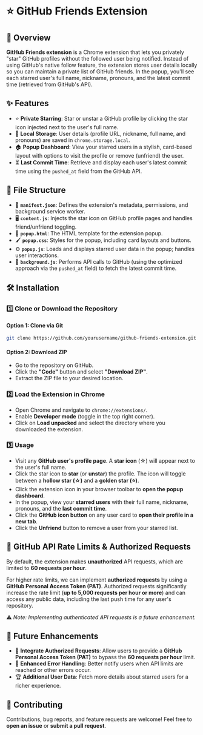 # ⭐ GitHub Friends Extension  

## 📌 Overview  

**GitHub Friends extension** is a Chrome extension that lets you privately "star" GitHub profiles without the followed user being notified. Instead of using GitHub's native follow feature, the extension stores user details locally so you can maintain a private list of GitHub friends. In the popup, you'll see each starred user's full name, nickname, pronouns, and the latest commit time (retrieved from GitHub's API).  

## ✨ Features  

- ⭐ **Private Starring**: Star or unstar a GitHub profile by clicking the star icon injected next to the user's full name.  
- 💾 **Local Storage**: User details (profile URL, nickname, full name, and pronouns) are saved in `chrome.storage.local`.  
- 🏠 **Popup Dashboard**: View your starred users in a stylish, card-based layout with options to visit the profile or remove (unfriend) the user.  
- ⏳ **Last Commit Time**: Retrieve and display each user's latest commit time using the `pushed_at` field from the GitHub API.  

## 📂 File Structure  

- 📜 **`manifest.json`**: Defines the extension's metadata, permissions, and background service worker.  
- 🖥 **`content.js`**: Injects the star icon on GitHub profile pages and handles friend/unfriend toggling.  
- 🎨 **`popup.html`**: The HTML template for the extension popup.  
- 🖌 **`popup.css`**: Styles for the popup, including card layouts and buttons.  
- ⚙ **`popup.js`**: Loads and displays starred user data in the popup; handles user interactions.  
- 🔄 **`background.js`**: Performs API calls to GitHub (using the optimized approach via the `pushed_at` field) to fetch the latest commit time.  

## 🛠 Installation  

### 1️⃣ Clone or Download the Repository  

#### **Option 1: Clone via Git**  
```bash
git clone https://github.com/yourusername/github-friends-extension.git
```

#### **Option 2: Download ZIP**  
- Go to the repository on GitHub.  
- Click the **"Code"** button and select **"Download ZIP"**.  
- Extract the ZIP file to your desired location.  

### 2️⃣ Load the Extension in Chrome  

- Open Chrome and navigate to `chrome://extensions/`.  
- Enable **Developer mode** (toggle in the top right corner).  
- Click on **Load unpacked** and select the directory where you downloaded the extension.  

### 3️⃣ Usage  

- Visit any **GitHub user's profile page**. A **star icon** (☆) will appear next to the user's full name.  
- Click the star icon to **star** (or **unstar**) the profile. The icon will toggle between a **hollow star (☆)** and a **golden star (⭐)**.  
- Click the extension icon in your browser toolbar to **open the popup dashboard**.  
- In the popup, view your **starred users** with their full name, nickname, pronouns, and the **last commit time**.  
- Click the **GitHub icon button** on any user card to **open their profile in a new tab**.  
- Click the **Unfriend** button to remove a user from your starred list.  

## 🚀 GitHub API Rate Limits & Authorized Requests  

By default, the extension makes **unauthorized** API requests, which are limited to **60 requests per hour**.  

For higher rate limits, we can implement **authorized requests** by using a **GitHub Personal Access Token (PAT)**. Authorized requests significantly increase the rate limit (**up to 5,000 requests per hour or more**) and can access any public data, including the last push time for any user's repository.  

⚠ *Note: Implementing authenticated API requests is a future enhancement.*  

## 🔮 Future Enhancements  

- 🔑 **Integrate Authorized Requests**: Allow users to provide a **GitHub Personal Access Token (PAT)** to bypass the **60 requests per hour** limit.  
- 🚨 **Enhanced Error Handling**: Better notify users when API limits are reached or other errors occur.  
- 🏆 **Additional User Data**: Fetch more details about starred users for a richer experience.  

## 🤝 Contributing  

Contributions, bug reports, and feature requests are welcome! Feel free to **open an issue** or **submit a pull request**.

